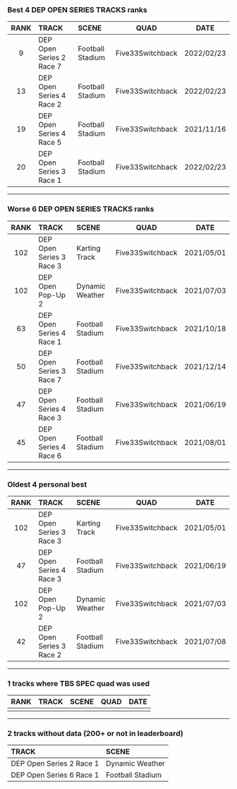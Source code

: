 ### Best 4 DEP OPEN SERIES TRACKS ranks
|RANK|TRACK|SCENE|QUAD|DATE|
|:---:|:---|:---|:---:|:---:|
|9|DEP Open Series 2 Race 7|Football Stadium|Five33Switchback|2022/02/23|
|13|DEP Open Series 4 Race 2|Football Stadium|Five33Switchback|2022/02/23|
|19|DEP Open Series 4 Race 5|Football Stadium|Five33Switchback|2021/11/16|
|20|DEP Open Series 3 Race 1|Football Stadium|Five33Switchback|2022/02/23|
---
### Worse 6 DEP OPEN SERIES TRACKS ranks
|RANK|TRACK|SCENE|QUAD|DATE|
|:---:|:---|:---|:---:|:---:|
|102|DEP Open Series 3 Race 3|Karting Track|Five33Switchback|2021/05/01|
|102|DEP Open Pop-Up 2|Dynamic Weather|Five33Switchback|2021/07/03|
|63|DEP Open Series 4 Race 1|Football Stadium|Five33Switchback|2021/10/18|
|50|DEP Open Series 3 Race 7|Football Stadium|Five33Switchback|2021/12/14|
|47|DEP Open Series 4 Race 3|Football Stadium|Five33Switchback|2021/06/19|
|45|DEP Open Series 4 Race 6|Football Stadium|Five33Switchback|2021/08/01|
---
### Oldest 4 personal best
|RANK|TRACK|SCENE|QUAD|DATE|
|:---:|:---|:---|:---:|:---:|
|102|DEP Open Series 3 Race 3|Karting Track|Five33Switchback|2021/05/01|
|47|DEP Open Series 4 Race 3|Football Stadium|Five33Switchback|2021/06/19|
|102|DEP Open Pop-Up 2|Dynamic Weather|Five33Switchback|2021/07/03|
|42|DEP Open Series 3 Race 2|Football Stadium|Five33Switchback|2021/07/08|
---
### 1 tracks where TBS SPEC quad was used
|RANK|TRACK|SCENE|QUAD|DATE|
|:---:|:---|:---|:---:|:---:|
||||||
---
### 2 tracks without data (200+ or not in leaderboard)
|TRACK|SCENE|
|:---|:---|
|DEP Open Series 2 Race 1|Dynamic Weather|
|DEP Open Series 6 Race 1|Football Stadium|
